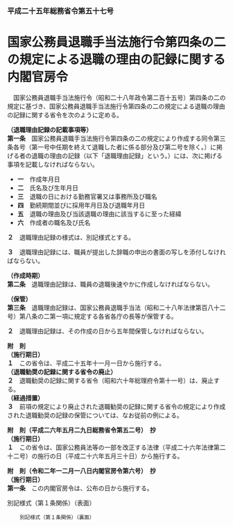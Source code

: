 ### 平成二十五年総務省令第五十七号  
# 国家公務員退職手当法施行令第四条の二の規定による退職の理由の記録に関する内閣官房令  
　国家公務員退職手当法施行令（昭和二十八年政令第二百十五号）第四条の二の規定に基づき、国家公務員退職手当法施行令第四条の二の規定による退職の理由の記録に関する省令を次のように定める。  
  
**（退職理由記録の記載事項等）**  
**第一条**　国家公務員退職手当法施行令第四条の二の規定により作成する同令第三条各号（第一号中任期を終えて退職した者に係る部分及び第二号を除く。）に掲げる者の退職の理由の記録（以下「退職理由記録」という。）には、次に掲げる事項を記載しなければならない。  
* **一**　作成年月日  
* **二**　氏名及び生年月日  
* **三**　退職の日における勤務官署又は事務所及び職名  
* **四**　勤続期間並びに採用年月日及び退職年月日  
* **五**　退職の理由及び当該退職の理由に該当するに至った経緯  
* **六**　作成者の職名及び氏名  
  
**２**　退職理由記録の様式は、別記様式とする。  
  
**３**　退職理由記録には、職員が提出した辞職の申出の書面の写しを添付しなければならない。  
  
**（作成時期）**  
**第二条**　退職理由記録は、職員の退職後速やかに作成しなければならない。  
  
**（保管）**  
**第三条**　退職理由記録は、国家公務員退職手当法（昭和二十八年法律第百八十二号）第八条の二第一項に規定する各省各庁の長等が保管する。  
  
**２**　退職理由記録は、その作成の日から五年間保管しなければならない。  
  
**附　則**  
**（施行期日）**  
**１**　この省令は、平成二十五年十一月一日から施行する。  
**（退職勧奨の記録に関する省令の廃止）**  
**２**　退職勧奨の記録に関する省令（昭和六十年総理府令第十一号）は、廃止する。  
**（経過措置）**  
**３**　前項の規定により廃止された退職勧奨の記録に関する省令の規定により作成された退職勧奨の記録の保管については、なお従前の例による。  
  
**附　則（平成二六年五月二九日総務省令第五二号）　抄**  
**（施行期日）**  
**１**　この省令は、国家公務員法等の一部を改正する法律（平成二十六年法律第二十二号）の施行の日（平成二十六年五月三十日）から施行する。  
  
**附　則（令和二年一二月一八日内閣官房令第六号）　抄**  
**（施行期日）**  
**第一条**　この内閣官房令は、公布の日から施行する。  
  
別記様式（第１条関係）（表面）
          
        別記様式（第１条関係）（裏面）
          
        
